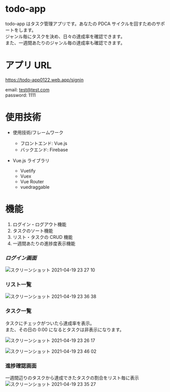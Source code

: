 # todo-app

todo-app はタスク管理アプリです。あなたの PDCA サイクルを回すためのサポートをします。  
ジャンル毎にタスクを決め、日々の達成率を確認できます。  
また、一週間あたりのジャンル毎の達成率も確認できます。

# アプリ URL

https://todo-app0122.web.app/signin

email: test@test.com  
password: 1111

# 使用技術

- 使用技術/フレームワーク

  - フロントエンド: Vue.js
  - バックエンド: Firebase

- Vue.js ライブラリ
  - Vuetify
  - Vuex
  - Vue Router
  - vuedraggable

# 機能

1. ログイン・ログアウト機能
2. タスクのソート機能
3. リスト・タスクの CRUD 機能
4. 一週間あたりの進捗度表示機能

### **_ログイン画面_**

![スクリーンショット 2021-04-19 23 27 10](https://user-images.githubusercontent.com/63531246/115252823-c643cb80-a166-11eb-835e-7404248aa24b.png)

### **リスト一覧**

![スクリーンショット 2021-04-19 23 36 38](https://user-images.githubusercontent.com/63531246/115254209-17a08a80-a168-11eb-9435-b4c12b7e7481.png)

### **タスク一覧**

タスクにチェックがついたら達成率を表示。  
また、その日の 0:00 になるとタスクは非表示になります。

![スクリーンショット 2021-04-19 23 26 17](https://user-images.githubusercontent.com/63531246/115252679-a6aca300-a166-11eb-994a-973be19a8219.png)

![スクリーンショット 2021-04-19 23 46 02](https://user-images.githubusercontent.com/63531246/115255622-6864b300-a169-11eb-8149-245d29f4c847.png)

### **進捗確認画面**

一週間辺りのタスクから達成できたタスクの割合をリスト毎に表示
![スクリーンショット 2021-04-19 23 35 27](https://user-images.githubusercontent.com/63531246/115254030-ede76380-a167-11eb-8be3-5e73c12dc385.png)
